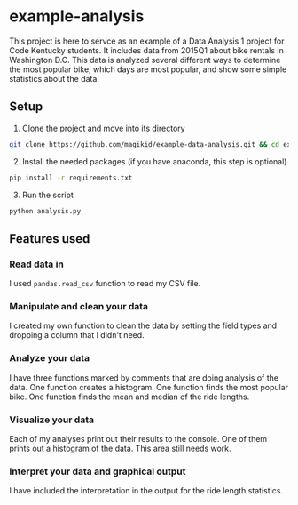 # example-analysis

This project is here to servce as an example of a Data Analysis 1 project for Code Kentucky students.  It includes data from 2015Q1 about bike rentals in Washington D.C.  This data is analyzed several different ways to determine the most popular bike, which days are most popular, and show some simple statistics about the data.

## Setup

1. Clone the project and move into its directory
```bash
git clone https://github.com/magikid/example-data-analysis.git && cd example-data-analysis
```

2. Install the needed packages (if you have anaconda, this step is optional)
```bash
pip install -r requirements.txt
```

3. Run the script
```bash
python analysis.py
```

## Features used
### Read data in
I used `pandas.read_csv` function to read my CSV file.

### Manipulate and clean your data
I created my own function to clean the data by setting the field types and dropping a column that I didn't need.

### Analyze your data
I have three functions marked by comments that are doing analysis of the data.  One function creates a histogram.  One function finds the most popular bike.  One function finds the mean and median of the ride lengths.

### Visualize your data
Each of my analyses print out their results to the console.  One of them prints out a histogram of the data.  This area still needs work.

### Interpret your data and graphical output
I have included the interpretation in the output for the ride length statistics.
